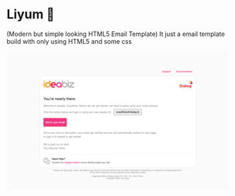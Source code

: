 # Liyum 📧 
(Modern but simple looking HTML5 Email Template)
It just a email template build with only using HTML5 and some css

<img src="email-template-design.png">
